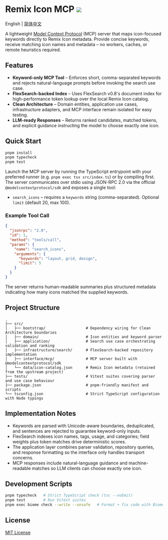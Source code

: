 # Remix Icon MCP ![](https://img.shields.io/badge/A%20FRAD%20PRODUCT-WIP-yellow)

English | [简体中文](README.zh-CN.md)

A lightweight [Model Context Protocol](https://modelcontextprotocol.io/) (MCP) server that maps icon-focused keywords directly to Remix Icon metadata. Provide concise keywords, receive matching icon names and metadata – no workers, caches, or remote heuristics required.

## Features

- **Keyword-only MCP Tool** – Enforces short, comma-separated keywords and rejects natural-language prompts before invoking the search use case.
- **FlexSearch-backed Index** – Uses FlexSearch v0.8's document index for high-performance token lookup over the local Remix Icon catalog.
- **Clean Architecture** – Domain entities, application use cases, infrastructure adapters, and MCP interface remain isolated for easy testing.
- **LLM-ready Responses** – Returns ranked candidates, matched tokens, and explicit guidance instructing the model to choose exactly one icon.

## Quick Start

```bash
pnpm install
pnpm typecheck
pnpm test
```

Launch the MCP server by running the TypeScript entrypoint with your preferred runner (e.g. `pnpm exec tsx src/index.ts`) or by compiling first. The server communicates over stdio using JSON-RPC 2.0 via the official `@modelcontextprotocol/sdk` and exposes a single tool:

- `search_icons` – requires a `keywords` string (comma-separated). Optional `limit` (default 20, max 100).

### Example Tool Call

```json
{
  "jsonrpc": "2.0",
  "id": 1,
  "method": "tools/call",
  "params": {
    "name": "search_icons",
    "arguments": {
      "keywords": "layout, grid, design",
      "limit": 5
    }
  }
}
```

The server returns human-readable summaries plus structured metadata indicating how many icons matched the supplied keywords.

## Project Structure

```
.
├── src/
│   ├── bootstrap/                  # Dependency wiring for Clean Architecture boundaries
│   ├── domain/                     # Icon entities and keyword parser
│   ├── application/                # Search use case orchestrating validation and ranking
│   ├── infrastructure/search/      # FlexSearch-backed repository implementation
│   ├── interface/mcp/              # MCP server built with @modelcontextprotocol/sdk
│   └── data/icon-catalog.json      # Remix Icon metadata (retained from the upstream project)
├── tests/                          # Vitest suites covering parser and use case behaviour
├── package.json                    # pnpm-friendly manifest and scripts
└── tsconfig.json                   # Strict TypeScript configuration with Node typings
```

## Implementation Notes

- Keywords are parsed with Unicode-aware boundaries, deduplicated, and sentences are rejected to guarantee keyword-only inputs.
- FlexSearch indexes icon names, tags, usage, and categories; field weights plus token matches drive deterministic scores.
- The application layer combines parser validation, repository queries, and response formatting so the interface only handles transport concerns.
- MCP responses include natural-language guidance and machine-readable matches so LLM clients can choose exactly one icon.

## Development Scripts

```bash
pnpm typecheck   # Strict TypeScript check (tsc --noEmit)
pnpm test        # Run Vitest suites
pnpm exec biome check --write --unsafe   # Format + fix code with Biome
```

## License

[MIT License](LICENSE)
